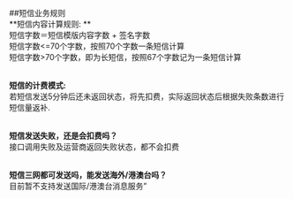 ##短信业务规则<br>
**短信内容计算规则: **<br>
短信字数＝短信模版内容字数 + 签名字数<br>
短信字数<=70个字数，按照70个字数一条短信计算<br>
短信字数>70个字数，即为长短信，按照67个字数记为一条短信计算<br><br>

**短信的计费模式:**<br>
若短信发送5分钟后还未返回状态，将先扣费，实际返回状态后根据失败条数进行短信量返补.<br><br>

**短信发送失败，还是会扣费吗？**<br>
接口调用失败及运营商返回失败状态，都不会扣费<br><br>

**短信三网都可发送吗，能发送海外/港澳台吗？**<br>
目前暂不支持发送国际/港澳台消息服务”
